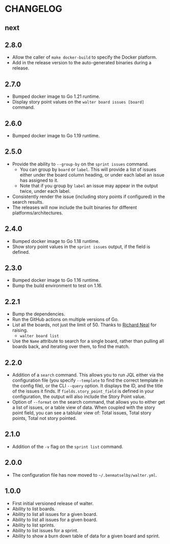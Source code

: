 # CHANGELOG

## next

## 2.8.0

- Allow the caller of `make docker-build` to specify the Docker platform.
- Add in the release version to the auto-generated binaries during a release.

## 2.7.0

- Bumped docker image to Go 1.21 runtime.
- Display story point values on the `walter board issues [board]` command.

## 2.6.0

- Bumped docker image to Go 1.19 runtime.

## 2.5.0

- Provide the ability to `--group-by` on the `sprint issues` command.
  - You can group by `board` or `label`. This will provide a list of issues either under the board column heading, or under each label an issue has assigned to it.
  - Note that if you group by `label` an issue may appear in the output twice, under each label.
- Consistently render the issue (including story points if configured) in the search results.
- The releases will now include the built binaries for different platforms/architectures.

## 2.4.0

- Bumped docker image to Go 1.18 runtime.
- Show story point values in the `sprint issues` output, if the field is defined.

## 2.3.0

- Bumped docker image to Go 1.16 runtime.
- Bump the build environment to test on 1.16.

## 2.2.1

- Bump the dependencies.
- Run the GitHub actions on multiple versions of Go.
- List all the boards, not just the limit of 50. Thanks to [Richard Neal](https://github.com/Richard-W-Neal) for raising.
  - `walter board list`
- Use the `Name` attribute to search for a single board, rather than pulling all boards back, and iterating over them, to find the match.

## 2.2.0

- Addition of a `search` command. This allows you to run JQL either via the configuration file (you specify `--template` to find the correct template in the config file), or the CLI `--query` option. It displays the ID, and the title of the issues it finds. If `fields.story_point_field` is defined in your configuration, the output will also include the Story Point value.
- Option of `--format` on the search command, that allows you to either get a list of issues, or a table view of data. When coupled with the story point field, you can see a tablular view of: Total issues, Total story points, Total not story pointed.

## 2.1.0

- Addition of the `-v` flag on the `sprint list` command.

## 2.0.0

- The configuration file has now moved to `~/.benmatselby/walter.yml`.

## 1.0.0

- First initial versioned release of walter.
- Ability to list boards.
- Ability to list all issues for a given board.
- Ability to list all issues for a given board.
- Ability to list sprints.
- Ability to list issues for a sprint.
- Ability to show a burn down table of data for a given board and sprint.

